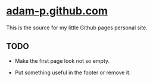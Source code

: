 # [adam-p.github.com](http://adam-p.github.com)

This is the source for my little Github pages personal site.

## TODO

* Make the first page look not so empty.

* Put something useful in the footer or remove it.
